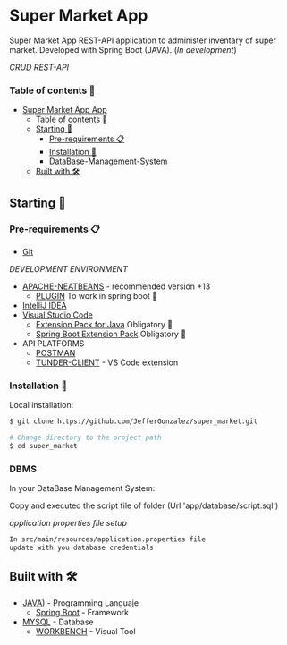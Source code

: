# Super Market App

Super Market App REST-API application to administer inventary of super market.
Developed with Spring Boot (JAVA). (*In development*)


*CRUD REST-API*

### Table of contents 📃

- [Super Market App App](#super-market-app)
  - [Table of contents 📃](#table-of-contents)
  - [Starting 🚀](#starting-)
    - [Pre-requirements 📋](#pre-requirements)
    - [Installation 🔧](#installation)
    - [DataBase-Management-System](#DBMS)
  - [Built with 🛠️](#built-with)


## Starting 🚀
  
### Pre-requirements 📋

* [Git](https://git-scm.com/)

*DEVELOPMENT ENVIRONMENT*
* [APACHE-NEATBEANS](https://netbeans.apache.org/download/index.html) - recommended version +13
    * [PLUGIN](https://plugins.netbeans.apache.org/catalogue/?id=4) To work in spring boot 📌
* [IntelliJ IDEA](https://www.jetbrains.com/es-es/idea/)
* [Visual Studio Code](https://code.visualstudio.com/download)
    * [Extension Pack for Java](https://marketplace.visualstudio.com/items?itemName=vscjava.vscode-java-pack) Obligatory 📌
    * [Spring Boot Extension Pack](https://marketplace.visualstudio.com/items?itemName=Pivotal.vscode-boot-dev-pack) Obligatory 📌
* API PLATFORMS
    * [POSTMAN](https://www.postman.com/)
    * [TUNDER-CLIENT](https://www.thunderclient.com/) - VS Code extension

### Installation 🔧

Local installation:

```bash
$ git clone https://github.com/JefferGonzalez/super_market.git

# Change directory to the project path
$ cd super_market
```

### DBMS

In your DataBase Management System: 

Copy and executed the script file of folder (Url 'app/database/script.sql')

*application properties file setup*
```bash
In src/main/resources/application.properties file
update with you database credentials
```

## Built with 🛠️

* [JAVA](https://www.java.com/es/)) - Programming Languaje
    * [Spring Boot](https://spring.io/projects/spring-boot/) - Framework
* [MYSQL](https://www.mysql.com) - Database
    * [WORKBENCH](https://www.mysql.com/products/workbench/) - Visual Tool
